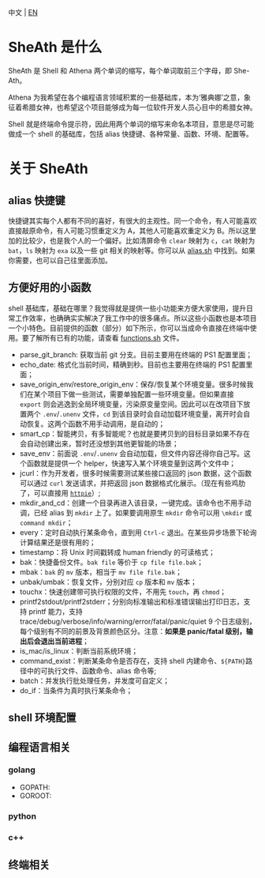中文 | [EN](./README_EN.md)

# SheAth 是什么

SheAth 是 Shell 和 Athena 两个单词的缩写，每个单词取前三个字母，即 She-Ath。

Athena 为我希望在各个编程语言领域积累的一些基础库，本为‘雅典娜’之意，象征着希腊女神，也希望这个项目能够成为每一位软件开发人员心目中的希腊女神。

Shell 就是终端命令提示符，因此用两个单词的缩写来命名本项目，意思是尽可能做成一个 shell 的基础库，包括 alias 快捷键、各种常量、函数、环境、配置等。

# 关于 SheAth

## alias 快捷键

快捷键其实每个人都有不同的喜好，有很大的主观性。同一个命令，有人可能喜欢直接敲原命令，有人可能习惯重定义为 A，其他人可能喜欢重定义为 B。所以这里加的比较少，也是我个人的一个偏好。比如清屏命令 `clear` 映射为 `c`，`cat` 映射为 `bat`，`ls` 映射为 `exa` 以及一些 git 相关的映射等。你可以从 [alias.sh](./alias.sh) 中找到。如果你需要，也可以自己往里面添加。

## 方便好用的小函数

shell 基础库，基础在哪里？我觉得就是提供一些小功能来方便大家使用，提升日常工作效率，也确确实实解决了我工作中的很多痛点。所以这些小函数也是本项目一个小特色。目前提供的函数（部分）如下所示，你可以当成命令直接在终端中使用。要了解所有已有的功能，请查看 [functions.sh](./functions.sh) 文件。

* parse_git_branch: 获取当前 git 分支。目前主要用在终端的 PS1 配置里面；
* echo_date: 格式化当前时间，精确到秒。目前也主要用在终端的 PS1 配置里面；
* save_origin_env/restore_origin_env：保存/恢复某个环境变量。很多时候我们在某个项目下做一些测试，需要单独配置一些环境变量。但如果直接 `export` 则会逃逸到全局环境变量，污染原变量空间。因此可以在改项目下放置两个 `.env`/`.unenv` 文件，`cd` 到该目录时会自动加载环境变量，离开时会自动恢复。这两个函数不用手动调用，是自动的；
* smart_cp：智能拷贝，有多智能呢？也就是要拷贝到的目标目录如果不存在会自动创建出来，暂时还没想到其他更智能的场景；
* save_env：前面说 `.env`/`.unenv` 会自动加载，但文件内容还得你自己写。这个函数就是提供一个 helper，快速写入某个环境变量到这两个文件中；
* jcurl：作为开发者，很多时候需要测试某些接口返回的 json 数据，这个函数可以通过 `curl` 发送请求，并把返回 json 数据格式化展示。（现在有些鸡肋了，可以直接用 [`httpie`](https://github.com/httpie/cli)）;
* mkdir_and_cd：创建一个目录再进入该目录，一键完成。该命令也不用手动调，已经 alias 到 `mkdir` 上了。如果要调用原生 `mkdir` 命令可以用 `\mkdir` 或 `command mkdir`；
* every：定时自动执行某条命令，直到用 `Ctrl-c` 退出。在某些异步场景下轮询计算结果还是很有用的；
* timestamp：将 Unix 时间戳转成 human friendly 的可读格式；
* bak：快捷备份文件。`bak file` 等价于 `cp file file.bak`；
* mbak：`bak` 的 `mv` 版本，相当于 `mv file file.bak`；
* unbak/umbak：恢复文件，分别对应 `cp` 版本和 `mv` 版本；
* touchx：快速创建带可执行权限的文件，不用先 `touch`，再 `chmod`；
* printf2stdout/printf2stderr；分别向标准输出和标准错误输出打印日志，支持 printf 能力，支持 trace/debug/verbose/info/warning/error/fatal/panic/quiet 9 个日志级别，每个级别有不同的前景及背景颜色区分。注意：**如果是 panic/fatal 级别，输出后会退出当前进程**；
* is_mac/is_linux：判断当前系统环境；
* command_exist：判断某条命令是否存在，支持 shell 内建命令、`${PATH}`路径中的可执行文件、函数命令、alias 命令等;
* batch：并发执行批处理任务，并发度可自定义；
* do_if：当条件为真时执行某条命令；

## shell 环境配置

## 编程语言相关

### golang
* GOPATH: 
* GOROOT:

### python

### c++

## 终端相关

